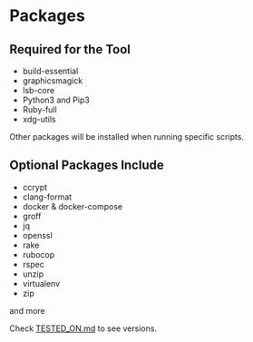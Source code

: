 # Packages

## Required for the Tool

- build-essential
- graphicsmagick
- lsb-core
- Python3 and Pip3
- Ruby-full
- xdg-utils

Other packages will be installed when running specific scripts.

## Optional Packages Include

- ccrypt
- clang-format
- docker & docker-compose
- groff
- jq
- openssl
- rake
- rubocop
- rspec
- unzip
- virtualenv
- zip

and more

Check [TESTED_ON.md](TESTED_ON.md) to see versions.
